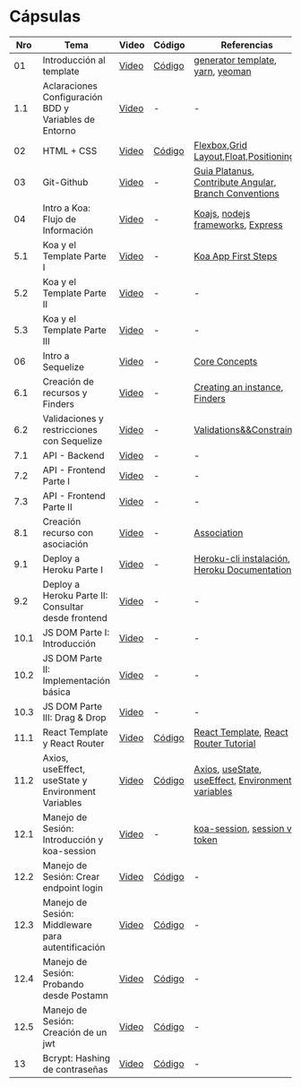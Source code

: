 # Cápsulas

| Nro  | Tema                                                  | Video                                                                                       | Código                                                                          | Referencias                                                                                                                                                                                                                                                             |
| ---- | ----------------------------------------------------- | ------------------------------------------------------------------------------------------- | ------------------------------------------------------------------------------- | ----------------------------------------------------------------------------------------------------------------------------------------------------------------------------------------------------------------------------------------------------------------------- |
| 01   | Introducción al template                              | [Video](https://drive.google.com/file/d/1gWmIK0MJz624SOWCv7_yMyu5NIXF2l1U/view?usp=sharing) | [Código](./cápsula_01)                                                          | [generator template](https://github.com/IIC2513/generator-template), [yarn](https://yarnpkg.com/), [yeoman](https://yeoman.io/)                                                                                                                                         |
| 1.1  | Aclaraciones Configuración BDD y Variables de Entorno | [Video](https://www.loom.com/share/bcab680b19d44d0c9a6e7a338564e1cd)                        | -                                                                               | -                                                                                                                                                                                                                                                                       |
| 02   | HTML + CSS                                            | [Video](https://www.loom.com/share/261a7da3636c4c02a87f7490372bea6f)                        | [Código](./cápsula_02/src)                                                      | [Flexbox](https://css-tricks.com/snippets/css/a-guide-to-flexbox/),[Grid Layout](https://css-tricks.com/snippets/css/complete-guide-grid/),[Float](https://css-tricks.com/all-about-floats/),[Positioning](https://css-tricks.com/almanac/properties/p/position/)       |
| 03   | Git-Github                                            | [Video](https://www.loom.com/share/1a91db8cb45047d1bced18c0f0503794)                        | -                                                                               | [Guia Platanus](https://la-guia.platan.us/setup/proyectos/git), [Contribute Angular](https://github.com/angular/angular/blob/22b96b9/CONTRIBUTING.md#type), [Branch Conventions](https://idiv-biodiversity.github.io/git-knowledge-base/branch-naming-conventions.html) |
| 04   | Intro a Koa: Flujo de Información                     | [Video](https://www.loom.com/share/c7a7e83b218b4acdbe5b60f4f8ffd7f2)                        | -                                                                               | [Koajs](https://koajs.com/), [nodejs frameworks](https://www.cleveroad.com/blog/the-best-node-js-framework-for-your-project--express-js--koa-js-or-sails-js), [Express](https://developer.mozilla.org/en-US/docs/Learn/Server-side/Express_Nodejs/routes)               |
| 5.1  | Koa y el Template Parte I                             | [Video](https://www.loom.com/share/4c49a3b11a274dd8ab1c4be683b1990e)                        | -                                                                               | [Koa App First Steps](https://blog.logrocket.com/first-steps-with-koa-js/)                                                                                                                                                                                              |
| 5.2  | Koa y el Template Parte II                            | [Video](https://www.loom.com/share/ed97f5bc4c2441839b4a1e8313d3fb42)                        | -                                                                               | -                                                                                                                                                                                                                                                                       |
| 5.3  | Koa y el Template Parte III                           | [Video](https://www.loom.com/share/5461a2a880d14b9482e80fc74397d386)                        | -                                                                               | -                                                                                                                                                                                                                                                                       |
| 06   | Intro a Sequelize                                     | [Video](https://www.loom.com/share/bb15334c56d34cddb0599eea2750d370)                        | -                                                                               | [Core Concepts](https://sequelize.org/docs/v6/category/core-concepts/)                                                                                                                                                                                                  |
| 6.1  | Creación de recursos y Finders                        | [Video](https://www.loom.com/share/f0aed6caafea477cbb52f2866abd7c40)                        | -                                                                               | [Creating an instance](https://sequelize.org/docs/v6/core-concepts/model-instances/), [Finders](https://sequelize.org/docs/v6/core-concepts/model-querying-finders/)                                                                                                    |
| 6.2  | Validaciones y restricciones con Sequelize            | [Video](https://www.loom.com/share/c03f9aad95db4b9f8d41e9839d16e5a4)                        | -                                                                               | [Validations&&Constraints](https://sequelize.org/docs/v6/core-concepts/validations-and-constraints/)                                                                                                                                                                    |
| 7.1  | API - Backend                                         | [Video](https://loom.com/share/a47fc64e37c24ec4bf57830e6c834bbc)                            | -                                                                               | -                                                                                                                                                                                                                                                                       |
| 7.2  | API - Frontend Parte I                                | [Video](https://www.loom.com/share/d349c2a3b3d9449fb0b15756cee8f819)                        | -                                                                               | -                                                                                                                                                                                                                                                                       |
| 7.3  | API - Frontend Parte II                               | [Video](https://www.loom.com/share/7f6ffaeacaa24326935e75f544643da8)                        | -                                                                               | -                                                                                                                                                                                                                                                                       |
| 8.1  | Creación recurso con asociación                       | [Video](https://www.loom.com/share/d046139e242641289dc4a058e3e83572)                        | -                                                                               | [Association](https://sequelize.org/docs/v6/core-concepts/assocs/)                                                                                                                                                                                                      |
| 9.1  | Deploy a Heroku Parte I                               | [Video](https://www.loom.com/share/257666bcb3ed442aa98a35e79e424273)                        | -                                                                               | [Heroku-cli instalación](https://devcenter.heroku.com/articles/heroku-cli), [Heroku Documentation](https://www.heroku.com/platform)                                                                                                                                     |
| 9.2  | Deploy a Heroku Parte II: Consultar desde frontend    | [Video](https://www.loom.com/share/64e216c4241c41589b56c4dd88e0b7d6)                        | -                                                                               | -                                                                                                                                                                                                                                                                       |
| 10.1 | JS DOM Parte I: Introducción                          | [Video](https://www.loom.com/share/b16981b6258940c2a02df50d7225deaa)                        | -                                                                               | -                                                                                                                                                                                                                                                                       |
| 10.2 | JS DOM Parte II: Implementación básica                | [Video](https://www.loom.com/share/8a77add53d164ef384dbabbea8a3f826)                        | -                                                                               | -                                                                                                                                                                                                                                                                       |
| 10.3 | JS DOM Parte III: Drag & Drop                         | [Video](https://www.loom.com/share/c3ee7a6c6a824322bd49918be33b82e5)                        | -                                                                               | -                                                                                                                                                                                                                                                                       |
| 11.1 | React Template y React Router                         | [Video](https://www.loom.com/share/f3ab198d98c741a1ba139451f9e06e19)                        | [Código](https://github.com/IIC2513-2022/dcc-azar-frontend/tree/main/react-app) | [React Template](https://create-react-app.dev/docs/getting-started), [React Router Tutorial](https://reactrouter.com/docs/en/v6/getting-started/tutorial)                                                                                                               |
| 11.2 | Axios, useEffect, useState y Environment Variables    | [Video](https://www.loom.com/share/fc20a0751420433f9dae9a699ba7c220)                        | [Código](https://github.com/IIC2513-2022/dcc-azar-frontend/tree/main/react-app) | [Axios](https://axios-http.com/docs/example), [useState](https://es.reactjs.org/docs/hooks-state.html), [useEffect](https://es.reactjs.org/docs/hooks-effect.html), [Environment variables](https://create-react-app.dev/docs/adding-custom-environment-variables/)     |
| 12.1 | Manejo de Sesión: Introducción y koa-session    | [Video](https://www.loom.com/share/ca0fbcfc44fa47a184c6b7e4766f4b9d)| - | [koa-session](https://github.com/koajs/session), [session vs token](https://medium.com/@prashantramnyc/difference-between-session-cookies-vs-jwt-json-web-tokens-for-session-management-4be67d2f066e#:~:text=JWT%20(JSON%20Web%20token)%20approach%3A&text=Since%20userId%20is%20got%20by,without%20the%20need%20share%20sessionDB)|                                                                
| 12.2 | Manejo de Sesión: Crear endpoint login | [Video](https://www.loom.com/share/d49647b3da314ab7b1f98b4f445f313c)                        | [Código](https://github.com/IIC2513-2022/dcc-azar/pull/5)  | - |
| 12.3 | Manejo de Sesión: Middleware para autentificación    | [Video](https://www.loom.com/share/cf8f3cce35e543b893a7b34a8f5ab7c5)                        | [Código](https://github.com/IIC2513-2022/dcc-azar/pull/5)| - |
| 12.4 | Manejo de Sesión: Probando desde Postamn    | [Video](https://www.loom.com/share/35886422291743c7a86c0bd058577967)                        | [Código](https://github.com/IIC2513-2022/dcc-azar/pull/5)  | - |
| 12.5 | Manejo de Sesión: Creación de un jwt    | [Video](https://www.loom.com/share/3f30e2941b654cc5aeb862b558b6b706)                        | [Código](https://github.com/IIC2513-2022/dcc-azar/pull/6)  | - |
| 13 | Bcrypt: Hashing de contraseñas    | [Video](https://www.loom.com/share/03c216c7af754f76a9928ff85db15099)                        | [Código](https://github.com/IIC2513-2022/dcc-azar/pull/7)  | - |
